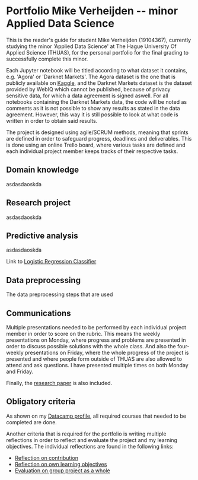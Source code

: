 # Portfolio Mike Verheijden -- minor Applied Data Science

This is the reader's guide for student Mike Verheijden (19104367), currently studying the minor 'Applied Data Science' at The Hague University Of Applied Science (THUAS), for the personal portfolio for the final grading to successfully complete this minor.

Each Jupyter notebook will be titled according to what dataset it contains, e.g. 'Agora' or 'Darknet Markets'. The Agora dataset is the one that is publicly available on [Kaggle](https://www.kaggle.com/philipjames11/dark-net-marketplace-drug-data-agora-20142015), and the Darknet Markets dataset is the dataset provided by WebIQ which cannot be published, because of privacy sensitive data, for which a data agreement is signed aswell. For all notebooks containing the Darknet Markets data, the code will be noted as comments as it is not possible to show any results as stated in the data agreement. However, this way it is still possible to look at what code is written in order to obtain said results.

The project is designed using agile/SCRUM methods, meaning that sprints are defined in order to safeguard progress, deadlines and deliverables. This is done using an online Trello board, where various tasks are defined and each individual project member keeps tracks of their respective tasks.

## Domain knowledge

asdasdaoskda

## Research project

asdasdaoskda

## Predictive analysis

asdasdaoskda

Link to [Logistic Regression Classifier](LogisticRegressionClassifier.ipynb)

## Data preprocessing

The data preprocessing steps that are used

## Communications

Multiple presentations needed to be performed by each individual project member in order to score on the rubric. This means the weekly presentations on Monday, where progress and problems are presented in order to discuss possible solutions with the whole class. And also the four-weekly presentations on Friday, where the whole progress of the project is presented and where people form outside of THUAS are also allowed to attend and ask questions. I have presented multiple times on both Monday and Friday.

Finally, the [research paper](about:blank) is also included.

## Obligatory criteria

As shown on my [Datacamp profile](https://www.datacamp.com/profile/19104367), all required courses that needed to be completed are done.

Another criteria that is required for the portfolio is writing multiple reflections in order to reflect and evaluate the project and my learning objectives. The individual reflections are found in the following links:

* [Reflection on contribution](documents/reflection_contribution.md)
* [Reflection on own learning objectives](documents/reflection_objectives.md)
* [Evaluation on group project as a whole](documents/evaluation_group.md)
